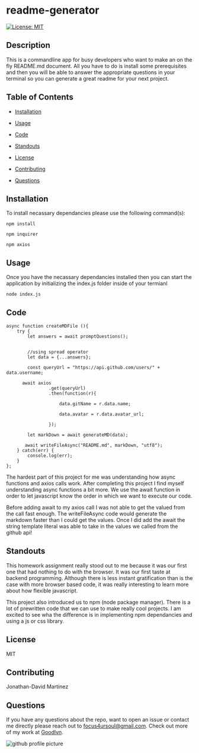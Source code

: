 
# readme-generator

[![License: MIT](https://img.shields.io/badge/License-MIT-yellow.svg)](https://opensource.org/licenses/MIT)

## Description

This is a commandline app for busy developers who want to make an on the fly README.md document. All you have to do is install some prerequisites and then you will be able to answer the appropriate questions in your terminal so you can generate a great readme for your next project. 

## Table of Contents

* [Installation](#installation)

* [Usage](#usage)

* [Code](#Code)

* [Standouts](#Standouts)

* [License](#license)

* [Contributing](#contributing)

* [Questions](#questions)

## Installation

To install necassary dependancies please use the following command(s): 

```
npm install

npm inquirer

npm axios
```

## Usage 

Once you have the necassary dependancies installed then you can start the application by initializing the index.js folder inside of your termianl 

```
node index.js
```

## Code

```
async function createMDFile (){
    try {
        let answers = await promptQuestions();


        //using spread operator 
        let data = {...answers};
    
        const queryUrl = "https://api.github.com/users/" + data.username;
        
      await axios 
                .get(queryUrl)
                .then(function(r){

                    data.gitName = r.data.name;
            
                    data.avatar = r.data.avatar_url;
            
                });
    
        let markDown = await generateMD(data);
    
       await writeFileAsync("README.md", markDown, "utf8");
    } catch(err) {
        console.log(err);
    }
};
```

The hardest part of this project for me was understanding how async functions and axios calls work. After completing this project I find myself understanding async functions a bit more. We use the await function in order to let javascript know the order in which we want to execute our code. 

Before adding await to my axios call I was not able to get the valued from the call fast enough. The writeFileAsync code would generate the markdown faster than I could get the values. Once I did add the await the string template literal was able to take in the values we called from the github api!

## Standouts

This homework assignment really stood out to me because it was our first one that had nothing to do with the browser. It was our first taste at backend programming. Although there is less instant gratification than is the case with more browser based code, it was really interesting to learn more about how flexible javascript. 

This project also introduced us to npm (node package manager). There is a lot of prewritten code that we can use to make really cool projects. I am excited to see wha the difference is in implementing npm dependancies and using a js or css library.

## License

MIT

## Contributing

Jonathan-David Martinez

## Questions 

If you have any questions about the repo, want to open an issue or contact me directly please reach out to focus4ursoul@gmail.com. Check out more of my work at [Goodlvn](https://github.com/Goodlvn).

![github profile picture](https://avatars3.githubusercontent.com/u/37821521?v=4=100x)
